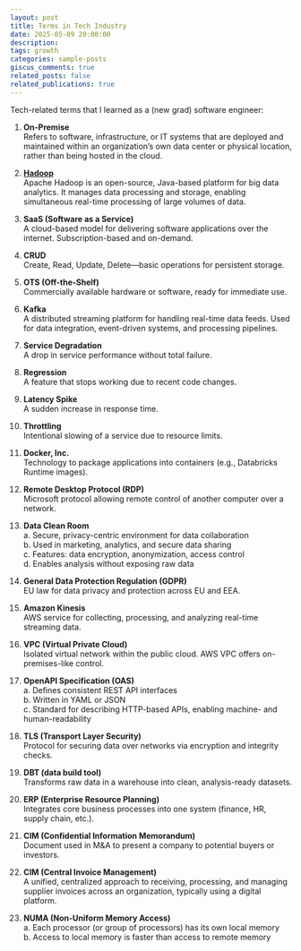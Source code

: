 ```yaml
---
layout: post
title: Terms in Tech Industry
date: 2025-05-09 20:00:00
description:
tags: growth
categories: sample-posts
giscus_comments: true
related_posts: false
related_publications: true
---
```


Tech-related terms that I learned as a (new grad) software engineer:

1. **On-Premise**  
   Refers to software, infrastructure, or IT systems that are deployed and maintained within an organization’s own data center or physical location, rather than being hosted in the cloud.

2. **[Hadoop](https://www.databricks.com/glossary/hadoop#:~:text=Inspired%20by%20Google's%20MapReduce%2C%20a,after%20his%20son's%20toy%20elephant.)**  
   Apache Hadoop is an open-source, Java-based platform for big data analytics. It manages data processing and storage, enabling simultaneous real-time processing of large volumes of data.

3. **SaaS (Software as a Service)**  
   A cloud-based model for delivering software applications over the internet. Subscription-based and on-demand.

4. **CRUD**  
   Create, Read, Update, Delete—basic operations for persistent storage.

5. **OTS (Off-the-Shelf)**  
   Commercially available hardware or software, ready for immediate use.

6. **Kafka**  
   A distributed streaming platform for handling real-time data feeds. Used for data integration, event-driven systems, and processing pipelines.

7. **Service Degradation**  
   A drop in service performance without total failure.

8. **Regression**  
   A feature that stops working due to recent code changes.

9. **Latency Spike**  
   A sudden increase in response time.

10. **Throttling**  
    Intentional slowing of a service due to resource limits.

11. **Docker, Inc.**  
    Technology to package applications into containers (e.g., Databricks Runtime images).

12. **Remote Desktop Protocol (RDP)**  
    Microsoft protocol allowing remote control of another computer over a network.

13. **Data Clean Room**  
    a. Secure, privacy-centric environment for data collaboration  
    b. Used in marketing, analytics, and secure data sharing  
    c. Features: data encryption, anonymization, access control  
    d. Enables analysis without exposing raw data

14. **General Data Protection Regulation (GDPR)**  
    EU law for data privacy and protection across EU and EEA.

15. **Amazon Kinesis**  
    AWS service for collecting, processing, and analyzing real-time streaming data.

16. **VPC (Virtual Private Cloud)**  
    Isolated virtual network within the public cloud. AWS VPC offers on-premises-like control.

17. **OpenAPI Specification (OAS)**  
    a. Defines consistent REST API interfaces  
    b. Written in YAML or JSON  
    c. Standard for describing HTTP-based APIs, enabling machine- and human-readability

18. **TLS (Transport Layer Security)**  
    Protocol for securing data over networks via encryption and integrity checks.

19. **DBT (data build tool)**  
    Transforms raw data in a warehouse into clean, analysis-ready datasets.

20. **ERP (Enterprise Resource Planning)**  
    Integrates core business processes into one system (finance, HR, supply chain, etc.).

21. **CIM (Confidential Information Memorandum)**  
    Document used in M&A to present a company to potential buyers or investors.

22. **CIM (Central Invoice Management)**  
    A unified, centralized approach to receiving, processing, and managing supplier invoices across an organization, typically using a digital platform.

23. **NUMA (Non-Uniform Memory Access)**  
a. Each processor (or group of processors) has its own local memory  
b. Access to local memory is faster than access to remote memory